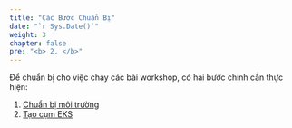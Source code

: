 ```yaml
---
title: "Các Bước Chuẩn Bị"
date: "`r Sys.Date()`"
weight: 3
chapter: false
pre: "<b> 2. </b>"
---
```


Để chuẩn bị cho việc chạy các bài workshop, có hai bước chính cần thực hiện:

1. [Chuẩn bị môi trường](./2.1-prepare-environment)
2. [Tạo cụm EKS](./2.2-cluster-creation)
